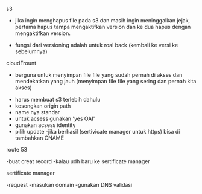 s3
- jika ingin menghapus file pada s3 dan masih ingin meninggalkan jejak, pertama hapus tampa mengaktifkan version dan ke dua hapus dengan mengaktifkan version.
* fungsi dari versioning adalah untuk roal back (kembali ke versi ke sebelumnya)

cloudFrount 

* berguna untuk menyimpan file file yang sudah pernah di akses dan mendekatkan yang jauh (menyimpan file file yang sering dan pernah kita akses)
- harus membuat s3 terlebih dahulu
- kosongkan origin path
- name nya standar
- untuk acsess gunakan 'yes OAI'
- gunakan acsess identity
- pilih update
-jika berhasil (sertivicate manager untuk https) bisa di tambahkan CNAME

route 53

-buat creat record 
-kalau udh baru ke sertificate manager

sertificate manager

-request
-masukan domain
-gunakan DNS validasi




